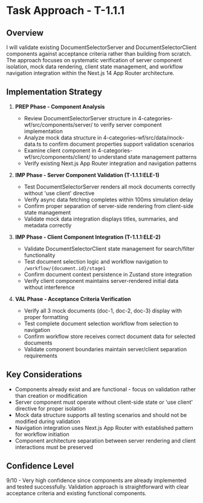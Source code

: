 # Task Approach - T-1.1.1

## Overview
I will validate existing DocumentSelectorServer and DocumentSelectorClient components against acceptance criteria rather than building from scratch. The approach focuses on systematic verification of server component isolation, mock data rendering, client state management, and workflow navigation integration within the Next.js 14 App Router architecture.

## Implementation Strategy

1. **PREP Phase - Component Analysis**
   - Review DocumentSelectorServer structure in 4-categories-wf/src/components/server/ to verify server component implementation
   - Analyze mock data structure in 4-categories-wf/src/data/mock-data.ts to confirm document properties support validation scenarios
   - Examine client component in 4-categories-wf/src/components/client/ to understand state management patterns
   - Verify existing Next.js App Router integration and navigation patterns

2. **IMP Phase - Server Component Validation (T-1.1.1:ELE-1)**
   - Test DocumentSelectorServer renders all mock documents correctly without 'use client' directive
   - Verify async data fetching completes within 100ms simulation delay
   - Confirm proper separation of server-side rendering from client-side state management
   - Validate mock data integration displays titles, summaries, and metadata correctly

3. **IMP Phase - Client Component Integration (T-1.1.1:ELE-2)**
   - Validate DocumentSelectorClient state management for search/filter functionality
   - Test document selection logic and workflow navigation to `/workflow/{document.id}/stage1`
   - Confirm document context persistence in Zustand store integration
   - Verify client component maintains server-rendered initial data without interference

4. **VAL Phase - Acceptance Criteria Verification**
   - Verify all 3 mock documents (doc-1, doc-2, doc-3) display with proper formatting
   - Test complete document selection workflow from selection to navigation
   - Confirm workflow store receives correct document data for selected documents
   - Validate component boundaries maintain server/client separation requirements

## Key Considerations

- Components already exist and are functional - focus on validation rather than creation or modification
- Server component must operate without client-side state or 'use client' directive for proper isolation
- Mock data structure supports all testing scenarios and should not be modified during validation
- Navigation integration uses Next.js App Router with established pattern for workflow initiation
- Component architecture separation between server rendering and client interactions must be preserved

## Confidence Level
9/10 - Very high confidence since components are already implemented and tested successfully. Validation approach is straightforward with clear acceptance criteria and existing functional components.
